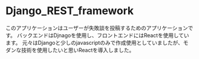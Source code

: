 # Django_REST_framework
このアプリケーションはユーザーが失敗談を投稿するためのアプリケーションです。
バックエンドはDjnagoを使用し、フロントエンドにはReactを使用しています。
元々はDjangoと少しのjavascriptのみで作成使用としていましたが、モダンな技術を使用したいと思いReactを導入しました。